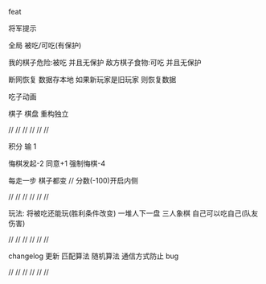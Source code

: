 feat

将军提示

全局 被吃/可吃(有保护)

我的棋子危险:被吃 并且无保护
敌方棋子食物:可吃 并且无保护

断网恢复
数据存本地 如果新玩家是旧玩家 则恢复数据

吃子动画

棋子 棋盘 重构独立

//
//
//
//
//
//

积分
输 1

悔棋发起-2 同意+1
强制悔棋-4

每走一步 棋子都变 // 分数(-100)开启内侧

//
//
//
//
//
//

玩法:
将被吃还能玩(胜利条件改变)
一堆人下一盘
三人象棋
自己可以吃自己(队友伤害)

//
//
//
//
//
//

changelog
更新
匹配算法 随机算法 通信方式防止 bug

//
//
//
//
//
//
